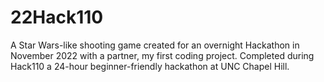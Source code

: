 # 22Hack110
A Star Wars-like shooting game created for an overnight Hackathon in November 2022 with a partner, my first coding project. Completed during Hack110 a 24-hour beginner-friendly hackathon at UNC Chapel Hill.
